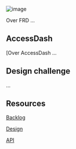 ![image](https://github.com/user-attachments/assets/ee6d586f-ea46-467b-aad8-d78403e54d41)

Over FRD ...

## AccessDash

[Over AccessDash ...

## Design challenge
...

## Resources

[Backlog](https://github.com/orgs/fdnd-agency/projects/33)

[Design](https://www.figma.com/design/7MRqNISwfDsh8aolpEaTjl/FDND-opdracht-AccessDash-Scan-Results?m=auto&t=AkmaF32XGHtGSAzK-6)

[API](...)
